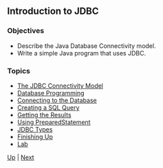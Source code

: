 ## Introduction to JDBC

### Objectives

* Describe the Java Database Connectivity model.
* Write a simple Java program that uses JDBC.

### Topics

* [The JDBC Connectivity Model](JDBC.md)
* [Database Programming](DBPrograms.md)
* [Connecting to the Database](Connection.md)
* [Creating a SQL Query](Statement.md)
* [Getting the Results](ResultSet.md)
* [Using PreparedStatement](PreparedStatement.md)
* [JDBC Types](JDBCTypes.md)
* [Finishing Up](Closing.md)
* [Lab](Lab.md)

[Up](../README.md) | [Next](JDBC.md)
